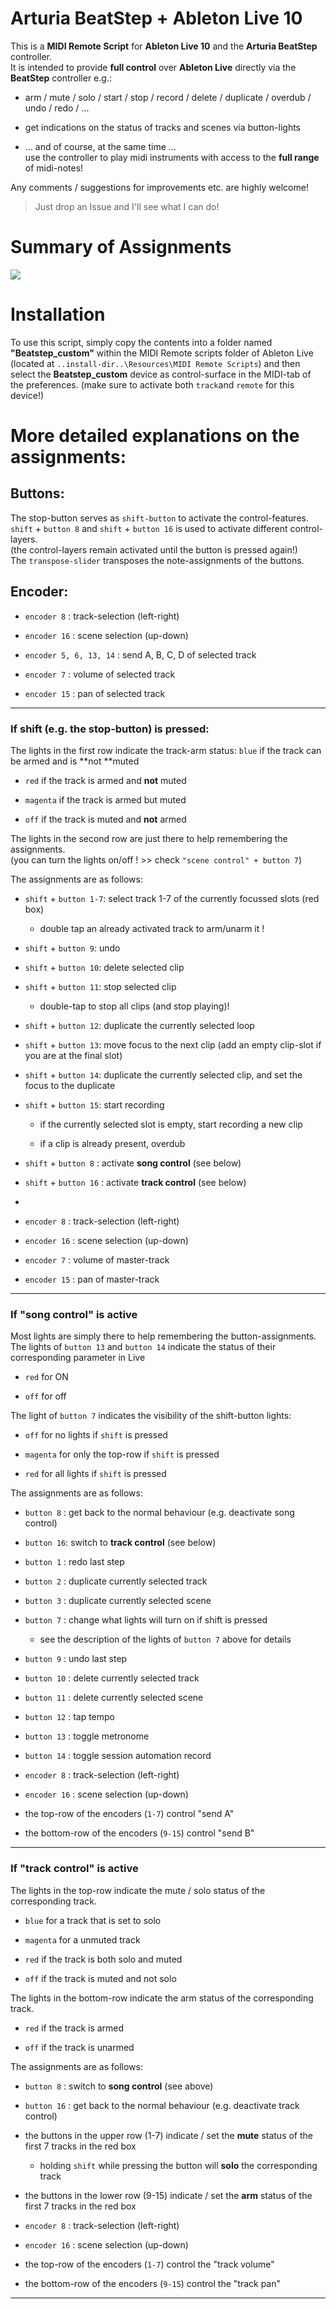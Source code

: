 # Arturia BeatStep  +  Ableton Live 10

This is a **MIDI Remote Script** for **Ableton Live 10** and the **Arturia BeatStep** controller.  
It is intended to provide **full control** over **Ableton Live** directly via the **BeatStep** controller e.g.:

- arm / mute / solo / start / stop / record / delete / duplicate / overdub / undo / redo / ... 

- get indications on the status of tracks and scenes via button-lights

- ... and of course, at the same time ...  
  use the controller to play midi instruments with access to the **full range** of midi-notes!



Any comments / suggestions for improvements etc. are highly welcome!    

> Just drop an Issue and I'll see what I can do!

# Summary of Assignments

![](assignment_01.png)

# Installation

To use this script, simply copy the contents into a folder named **"Beatstep_custom"** within the MIDI Remote scripts folder of Ableton Live (located at `..install-dir..\Resources\MIDI Remote Scripts`) and then select the **Beatstep_custom** device as control-surface in the MIDI-tab of the preferences. 
(make sure to activate both `track`and `remote` for this device!)

# 

# More detailed explanations on the assignments:

## Buttons:

The stop-button serves as `shift-button` to activate the control-features.  
`shift` + `button 8` and `shift` + `button 16` is used to activate different control-layers.   
(the control-layers remain activated until the button is pressed again!)  
The `transpose-slider` transposes the note-assignments of the buttons.

## Encoder:

- `encoder 8` : track-selection (left-right)

- `encoder 16` : scene selection (up-down)

- `encoder 5, 6, 13, 14` : send A, B, C, D of selected track

- `encoder 7` : volume of selected track

- `encoder 15` : pan of selected track

--- 

### If **shift (e.g. the stop-button)** is pressed:

The lights in the first row indicate the track-arm status: 
`blue` if the track can be armed and is **not **muted

- `red` if the track is armed and **not** muted 

- `magenta` if the track is armed but muted

- `off` if the track is muted and **not** armed

The lights in the second row are just there to help remembering the assignments.  
(you can turn the lights on/off ! >> check `"scene control" + button 7`)



The assignments are as follows:

- `shift` + `button 1-7`:  select track 1-7 of the currently focussed slots (red box)
  
  - double tap an already activated track to arm/unarm it !

- `shift` + `button 9`: undo

- `shift` + `button 10`: delete selected clip

- `shift` + `button 11`: stop selected clip
  
  - double-tap to stop all clips (and stop playing)!

- `shift` + `button 12`: duplicate the currently selected loop

- `shift` + `button 13`: move focus to the next clip (add an empty clip-slot if you are at the final slot)

- `shift` + `button 14`: duplicate the currently selected clip, and set the focus to the duplicate

- `shift` + `button 15`: start recording
  
  - if the currently selected slot is empty, start recording a new clip 
  
  - if a clip is already present, overdub

- `shift` + `button 8` : activate **song control** (see below)

- `shift` + `button 16` : activate **track control** (see below)

- 

- `encoder 8` : track-selection (left-right)

- `encoder 16` : scene selection (up-down)

- `encoder 7` : volume of master-track

- `encoder 15` : pan of master-track

---

### If "song control" is active

Most lights are simply there to help remembering the button-assignments.
The lights of `button 13` and `button 14` indicate the status of their corresponding parameter in Live 

- `red` for ON 

- `off` for off

The light of `button 7` indicates the visibility of the shift-button lights:

- `off` for no lights if `shift` is pressed

- `magenta` for only the top-row if `shift` is pressed

- `red` for all lights if `shift` is pressed



The assignments are as follows:

- `button 8` : get back to the normal behaviour (e.g. deactivate song control)

- `button 16`: switch to **track control**  (see below)

- `button 1` : redo last step

- `button 2` : duplicate currently selected track

- `button 3` : duplicate currently selected scene

- `button 7` : change what lights will turn on if shift is pressed
  
  - see the description of the lights of `button 7` above for details

- `button 9` : undo last step

- `button 10` : delete currently selected track

- `button 11` : delete currently selected scene

- `button 12` : tap tempo

- `button 13` : toggle metronome

- `button 14` : toggle session automation record
  
  

- `encoder 8` : track-selection (left-right)

- `encoder 16` : scene selection (up-down)

- the top-row of the encoders (`1-7`) control "send A"

- the bottom-row of the encoders (`9-15`) control "send B"

---

### If "track control" is active

The lights in the top-row indicate the mute / solo status of the corresponding track.

- `blue` for a track that is set to solo

- `magenta` for a unmuted track

- `red` if the track is both solo and muted

- `off` if the track is muted and not solo 

The lights in the bottom-row indicate the arm status of the corresponding track.

- `red` if the track is armed

- `off` if the track is unarmed
  
  

The assignments are as follows:

- `button 8` : switch to **song control** (see above)

- `button 16` : get back to the normal behaviour (e.g. deactivate track control)

- the buttons in the upper row (1-7) indicate / set the **mute** status of the first 7 tracks in the red box
  
  - holding `shift` while pressing the button will **solo** the corresponding track

- the buttons in the lower row (9-15) indicate / set the **arm** status of the first 7 tracks in the red box



- `encoder 8` : track-selection (left-right)

- `encoder 16` : scene selection (up-down)

- the top-row of the encoders (`1-7`) control the "track volume"

- the bottom-row of the encoders (`9-15`) control the "track pan"

---

